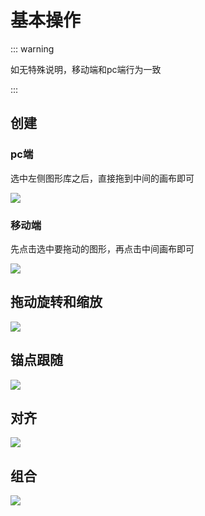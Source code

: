 # 基本操作

::: warning

如无特殊说明，移动端和pc端行为一致

:::

## 创建

### pc端

选中左侧图形库之后，直接拖到中间的画布即可

![](/function/base.gif)

### 移动端

先点击选中要拖动的图形，再点击中间画布即可

![](/function/base1.gif)

## 拖动旋转和缩放

![](/function/base2.gif)

## 锚点跟随

![](/function/base3.gif)

## 对齐

![](/function/base4.gif)

## 组合

![](/function/base5.gif)